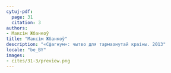 ```yaml
---
cytuj-pdf:
  page: 31
  citation: 3
authors:
- Максім Жбанкоў
title: "Максім Жбанкоў"
description: "«Сфагнум»: чытво для тармазнутай краіны. 2013"
locale: "be_BY"
images:
- cites/31-3/preview.png
---
```

